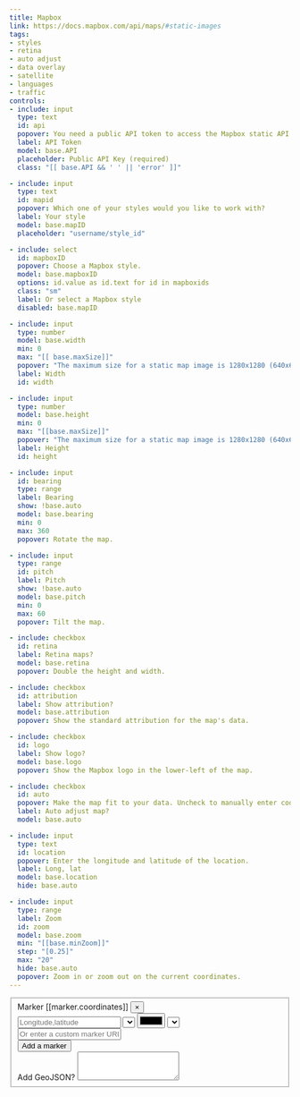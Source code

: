```yaml
---
title: Mapbox
link: https://docs.mapbox.com/api/maps/#static-images
tags:
- styles
- retina
- auto adjust
- data overlay
- satellite
- languages
- traffic
controls:
- include: input
  type: text
  id: api
  popover: You need a public API token to access the Mapbox static API. Follow the link to get your public token.
  label: API Token
  model: base.API
  placeholder: Public API Key (required)
  class: "[[ base.API && ' ' || 'error' ]]"

- include: input
  type: text
  id: mapid
  popover: Which one of your styles would you like to work with?
  label: Your style
  model: base.mapID
  placeholder: "username/style_id"

- include: select
  id: mapboxID
  popover: Choose a Mapbox style.
  model: base.mapboxID
  options: id.value as id.text for id in mapboxids
  class: "sm"
  label: Or select a Mapbox style
  disabled: base.mapID

- include: input
  type: number
  model: base.width
  min: 0
  max: "[[ base.maxSize]]"
  popover: "The maximum size for a static map image is 1280x1280 (640x640 for retina)."
  label: Width
  id: width

- include: input
  type: number
  model: base.height
  min: 0
  max: "[[base.maxSize]]"
  popover: "The maximum size for a static map image is 1280x1280 (640x640 for retina)."
  label: Height
  id: height

- include: input
  id: bearing
  type: range
  label: Bearing
  show: !base.auto
  model: base.bearing
  min: 0
  max: 360
  popover: Rotate the map.

- include: input
  type: range
  id: pitch
  label: Pitch
  show: !base.auto
  model: base.pitch
  min: 0
  max: 60
  popover: Tilt the map.

- include: checkbox
  id: retina
  label: Retina maps?
  model: base.retina
  popover: Double the height and width.

- include: checkbox
  id: attribution
  label: Show attribution?
  model: base.attribution
  popover: Show the standard attribution for the map's data.

- include: checkbox
  id: logo
  label: Show logo?
  model: base.logo
  popover: Show the Mapbox logo in the lower-left of the map.

- include: checkbox
  id: auto
  popover: Make the map fit to your data. Uncheck to manually enter coordinates and a zoom.
  label: Auto adjust map?
  model: base.auto

- include: input
  type: text
  id: location
  popover: Enter the longitude and latitude of the location.
  label: Long, lat
  model: base.location
  hide: base.auto

- include: input
  type: range
  label: Zoom
  id: zoom
  model: base.zoom
  min: "[[base.minZoom]]"
  step: "[0.25]"
  max: "20"
  hide: base.auto
  popover: Zoom in or zoom out on the current coordinates.
---
```


<fieldset>
  <div ng-hide="geojson">
    <div ng-repeat="marker in markers.pushpins">
      <div class="form-group">
        <div class="marker-title">Marker [[marker.coordinates]] <button class="pull-right" ng-click="removePushpin($index)">&times;</button></div>
        <div class="marker-fields">
          <input type="text" ng-model="marker.coordinates" placeholder="Longitude,latitude">
          <select ng-model="marker.markerLabel" ng-options="label for label in labels" id="markerLabel" ng-hide="marker.markerCustom" class="sm"></select>
          <input ng-model="marker.markerColor" type="color" id="markerColor" ng-hide="marker.markerCustom" class="sm">
          <select ng-model="marker.markerSize" ng-options="markerSize.value as markerSize.text for markerSize in markerSizes" id="markerSize" class="sm" ng-hide="marker.markerCustom"></select>
          <input type="text" placeholder="Or enter a custom marker URL" ng-model="marker.markerCustom" id="markerCustom">
        </div>
      </div>
    </div>
    <div class="form-group" style="background:none;">
      <button ng-click="addPushpin()" class="btn">Add a marker</button>
    </div>
  </div>
  <div class="form-group" ng-hide="pushpinSet()">
    <label for="geojson" data-toggle="popover" data-content="Paste in GeoJSON to add markers, lines, or polygons to the map.">Add GeoJSON?</label>
    <textarea id="geojson" name="geojson" ng-model="geojson" rows="3"></textarea>
  </div>
</fieldset>
